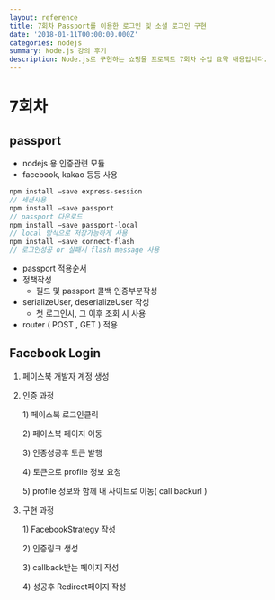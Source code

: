 ```yaml
---
layout: reference
title: 7회차 Passport를 이용한 로그인 및 소셜 로그인 구현
date: '2018-01-11T00:00:00.000Z'
categories: nodejs
summary: Node.js 강의 후기
description: Node.js로 구현하는 쇼핑몰 프로젝트 7회차 수업 요약 내용입니다.
---
```


# 7회차

## passport

* nodejs 용 인증관련 모듈
* facebook, kakao 등등 사용

```javascript
npm install –save express-session
// 세션사용
npm install –save passport
// passport 다운로드
npm install –save passport-local
// local 방식으로 저장가능하게 사용
npm install –save connect-flash
// 로그인성공 or 실패시 flash message 사용
```

* passport 적용순서
* 정책작성 
  * 필드 및 passport 콜백 인증부분작성
* serializeUser, deserializeUser 작성
  * 첫 로그인시, 그 이후 조회 시 사용
* router \(  POST , GET \) 적용

## Facebook Login

1. 페이스북 개발자 계정 생성
2. 인증 과정

   1\) 페이스북 로그인클릭

   2\) 페이스북 페이지 이동

   3\) 인증성공후 토큰 발행

   4\) 토큰으로 profile 정보 요청

   5\) profile 정보와 함께 내 사이트로 이동\( call backurl \)

3. 구현 과정

   1\) FacebookStrategy 작성

   2\) 인증링크 생성

   3\) callback받는 페이지 작성

   4\) 성공후 Redirect페이지 작성

